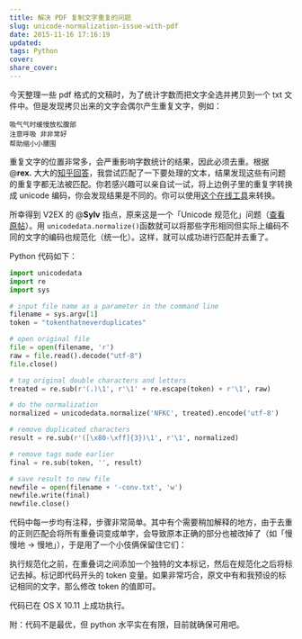 ```yaml
---
title: 解决 PDF 复制文字重复的问题
slug: unicode-normalization-issue-with-pdf
date: 2015-11-16 17:16:19
updated:
tags: Python
cover:
share_cover:
---
```


今天整理一些 pdf 格式的文稿时，为了统计字数而把文字全选并拷贝到一个 txt 文件中。但是发现拷贝出来的文字会偶尔产生重复文字，例如：

```shell
吸⽓气时缓慢放松腹部
注意呼吸 ⾮非常好
帮助缩⼩小腰围
```

重复文字的位置非常多，会严重影响字数统计的结果，因此必须去重。根据 @**rex.** 大大的[知乎回答](http://www.zhihu.com/question/20805225/answer/16273727)，我尝试匹配了一下要处理的文本，结果发现这些有问题的重复字都无法被匹配。你若感兴趣可以亲自试一试，将上边例子里的重复字转换成 unicode 编码，你会发现结果是不同的。你可以使用[这个在线工具](https://r12a.github.io/apps/conversion/)来转换。

所幸得到 V2EX 的 @**Sylv** 指点，原来这是一个「Unicode 规范化」问题（[查看原帖](https://www.v2ex.com/t/236498#r_2632245)）。用 `unicodedata.normalize()`函数就可以将那些字形相同但实际上编码不同的文字的编码也规范化（统一化）。这样，就可以成功进行匹配并去重了。

Python 代码如下：

```python
import unicodedata
import re
import sys

# input file name as a parameter in the command line
filename = sys.argv[1]
token = "tokenthatneverduplicates"

# open original file
file = open(filename, 'r')
raw = file.read().decode("utf-8")
file.close()

# tag original double characters and letters
treated = re.sub(r'(.)\1', r'\1' + re.escape(token) + r'\1', raw)

# do the normalization
normalized = unicodedata.normalize('NFKC', treated).encode('utf-8')

# remove duplicated characters
result = re.sub(r'([\x80-\xff]{3})\1', r'\1', normalized)

# remove tags made earlier
final = re.sub(token, '', result)

# save result to new file
newfile = open(filename + '-conv.txt', 'w')
newfile.write(final)
newfile.close()
```

代码中每一步均有注释，步骤非常简单。其中有个需要稍加解释的地方，由于去重的正则匹配会将所有重叠词变成单字，会导致原本正确的部分也被改掉了（如「慢慢地 -> 慢地」），于是用了一个小伎俩保留住它们：

执行规范化之前，在重叠词之间添加一个独特的文本标记，然后在规范化之后将标记去掉。标记即代码开头的 token 变量。如果非常巧合，原文中有和我预设的标记相同的文字，那么修改 token 的值即可。

代码已在 OS X 10.11 上成功执行。

附：代码不是最优，但 python 水平实在有限，目前就确保可用吧。

